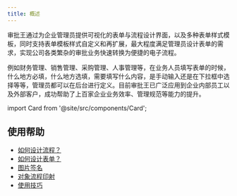 ```yaml
---
title: 概述
---
```


审批王通过为企业管理员提供可视化的表单与流程设计界面，以及多种表单样式模板，同时支持表单模板样式自定义和再扩展，最大程度满足管理员设计表单的需求，实现公司各类繁杂的审批业务快速转换为便捷的电子流程。

例如财务管理、销售管理、采购管理、人事管理等，在业务人员填写表单的时候，什么地方必填，什么地方选填，需要填写什么内容，是手动输入还是在下拉框中选择等等，管理员都可以在后台进行定义。目前审批王已广泛应用到企业内部员工以及外部客户，成功帮助了上百家企业业务效率、管理规范等能力的提升。

import Card from '@site/src/components/Card';

<div class="mt-12 grid gap-5 mx-auto md:grid-cols-2 lg:max-w-none">

  <Card image="https://www-steedos-com.oss-accelerate.aliyuncs.com/videos/workflow/admin-contracts.jpg"
    category="视频"
    title="如何设计审批流程"
    href="/videos/workflow/admin-contracts/"/>
  
  <Card image="https://www-steedos-com.oss-accelerate.aliyuncs.com/videos/workflow/user-contracts.jpg"
    category="视频"
    title="如何填单和审批"
    href="/videos/workflow/user-contracts/"/>
</div>

## 使用帮助

- [如何设计流程？](/help/workflow/admin_flow)
- [如何设计表单？](/help/workflow/admin_form)
- [图片签名](/help/workflow/admin_picturesignature)
- [对象流程印射](/help/no-code/object_workflows)
- [使用技巧](/help/workflow/faq)


